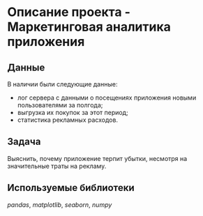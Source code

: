 # Описание проекта - Маркетинговая аналитика приложения

## Данные

В наличии были следующие данные:
- лог сервера с данными о посещениях приложения новыми пользователями за полгода;
- выгрузка их покупок за этот период;
- статистика рекламных расходов.

## Задача

Выяснить, почему приложение терпит убытки, несмотря на значительные траты на рекламу.

## Используемые библиотеки
*pandas*, *matplotlib*, *seaborn*, *numpy*